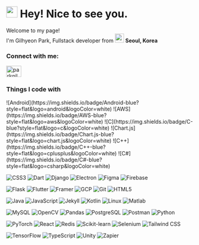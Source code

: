 <h1><img src="https://emojis.slackmojis.com/emojis/images/1531849430/4246/blob-sunglasses.gif?1531849430" width="30"/> Hey! Nice to see you.</h1>


<p>Welcome to my page! </br> I'm Gilhyeon Park, Fullstack developer from <img src="https://github.com/user-attachments/assets/2b708f40-afcd-458c-9ca7-75405e5087e0" width="24"/> <b>Seoul, Korea</b></p>
<h3 align="left">Connect with me:</h3>
<p align="left">
<a href="https://linkedin.com/in/parkgilhyeon" target="blank"><img align="center" src="https://raw.githubusercontent.com/rahuldkjain/github-profile-readme-generator/master/src/images/icons/Social/linked-in-alt.svg" alt="parkgilhyeon" height="30" width="40" /></a>
</p>
<h3>Things I code with</h3>
![Android](https://img.shields.io/badge/Android-blue?style=flat&logo=android&logoColor=white)
![AWS](https://img.shields.io/badge/AWS-blue?style=flat&logo=aws&logoColor=white)
![C](https://img.shields.io/badge/C-blue?style=flat&logo=c&logoColor=white)
![Chart.js](https://img.shields.io/badge/Chart.js-blue?style=flat&logo=chart.js&logoColor=white)
![C++](https://img.shields.io/badge/C++-blue?style=flat&logo=cplusplus&logoColor=white)
![C#](https://img.shields.io/badge/C#-blue?style=flat&logo=csharp&logoColor=white)

![CSS3](https://img.shields.io/badge/CSS3-blue?style=flat&logo=css3&logoColor=white)
![Dart](https://img.shields.io/badge/Dart-blue?style=flat&logo=dart&logoColor=white)
![Django](https://img.shields.io/badge/Django-blue?style=flat&logo=django&logoColor=white)
![Electron](https://img.shields.io/badge/Electron-blue?style=flat&logo=electron&logoColor=white)
![Figma](https://img.shields.io/badge/Figma-blue?style=flat&logo=figma&logoColor=white)
![Firebase](https://img.shields.io/badge/Firebase-blue?style=flat&logo=firebase&logoColor=white)

![Flask](https://img.shields.io/badge/Flask-blue?style=flat&logo=flask&logoColor=white)
![Flutter](https://img.shields.io/badge/Flutter-blue?style=flat&logo=flutter&logoColor=white)
![Framer](https://img.shields.io/badge/Framer-blue?style=flat&logo=framer&logoColor=white)
![GCP](https://img.shields.io/badge/GCP-blue?style=flat&logo=googlecloud&logoColor=white)
![Git](https://img.shields.io/badge/Git-blue?style=flat&logo=git&logoColor=white)
![HTML5](https://img.shields.io/badge/HTML5-blue?style=flat&logo=html5&logoColor=white)

![Java](https://img.shields.io/badge/Java-blue?style=flat&logo=java&logoColor=white)
![JavaScript](https://img.shields.io/badge/JavaScript-blue?style=flat&logo=javascript&logoColor=white)
![Jekyll](https://img.shields.io/badge/Jekyll-blue?style=flat&logo=jekyll&logoColor=white)
![Kotlin](https://img.shields.io/badge/Kotlin-blue?style=flat&logo=kotlin&logoColor=white)
![Linux](https://img.shields.io/badge/Linux-blue?style=flat&logo=linux&logoColor=white)
![Matlab](https://img.shields.io/badge/Matlab-blue?style=flat&logo=mathworks&logoColor=white)

![MySQL](https://img.shields.io/badge/MySQL-blue?style=flat&logo=mysql&logoColor=white)
![OpenCV](https://img.shields.io/badge/OpenCV-blue?style=flat&logo=opencv&logoColor=white)
![Pandas](https://img.shields.io/badge/Pandas-blue?style=flat&logo=pandas&logoColor=white)
![PostgreSQL](https://img.shields.io/badge/PostgreSQL-blue?style=flat&logo=postgresql&logoColor=white)
![Postman](https://img.shields.io/badge/Postman-blue?style=flat&logo=postman&logoColor=white)
![Python](https://img.shields.io/badge/Python-blue?style=flat&logo=python&logoColor=white)

![PyTorch](https://img.shields.io/badge/PyTorch-blue?style=flat&logo=pytorch&logoColor=white)
![React](https://img.shields.io/badge/React-blue?style=flat&logo=react&logoColor=white)
![Redis](https://img.shields.io/badge/Redis-blue?style=flat&logo=redis&logoColor=white)
![Scikit-learn](https://img.shields.io/badge/Scikit-learn-blue?style=flat&logo=scikitlearn&logoColor=white)
![Selenium](https://img.shields.io/badge/Selenium-blue?style=flat&logo=selenium&logoColor=white)
![Tailwind CSS](https://img.shields.io/badge/Tailwind%20CSS-blue?style=flat&logo=tailwindcss&logoColor=white)

![TensorFlow](https://img.shields.io/badge/TensorFlow-blue?style=flat&logo=tensorflow&logoColor=white)
![TypeScript](https://img.shields.io/badge/TypeScript-blue?style=flat&logo=typescript&logoColor=white)
![Unity](https://img.shields.io/badge/Unity-blue?style=flat&logo=unity&logoColor=white)
![Zapier](https://img.shields.io/badge/Zapier-blue?style=flat&logo=zapier&logoColor=white)
